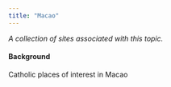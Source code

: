 ```yaml
---
title: "Macao"
---
```



*A collection of sites associated with this topic.*

#### Background

Catholic places of interest in Macao


